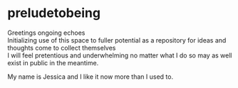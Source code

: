 # preludetobeing
Greetings ongoing echoes <br>
Initializing use of this space to fuller potential as a repository for ideas and thoughts come to collect themselves <br>
I will feel pretentious and underwhelming no matter what I do so may as well exist in public in the meantime. <br>

My name is Jessica and I like it now more than I used to. 
